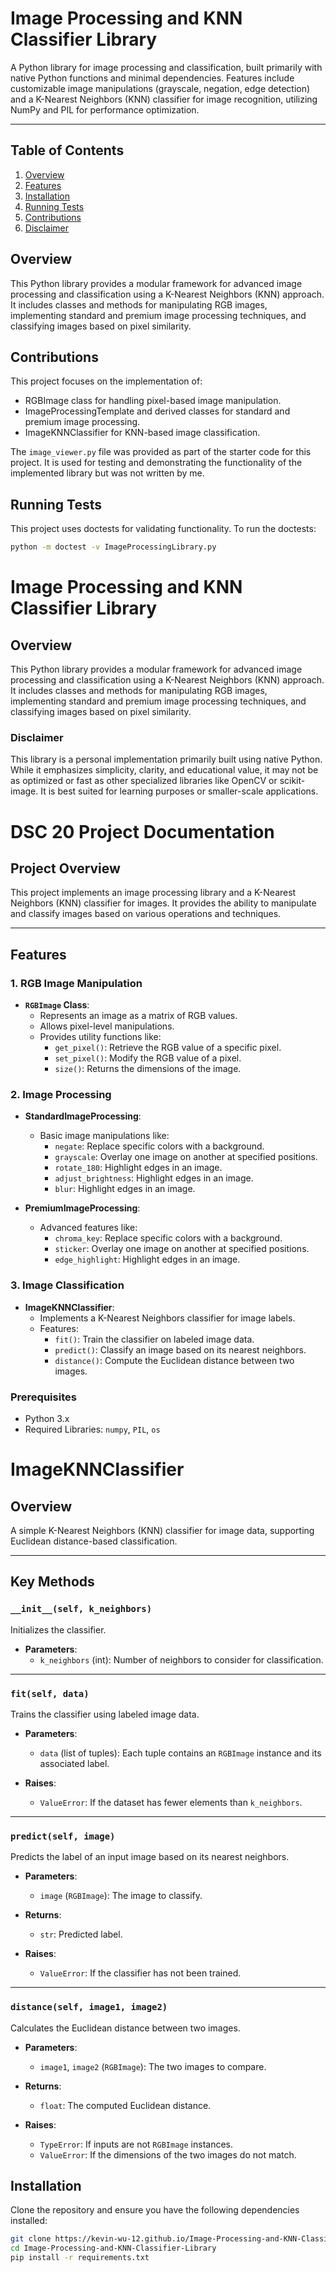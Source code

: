 <h1 class="custom-title">Image Processing and KNN Classifier Library</h1>

A Python library for image processing and classification, built primarily with native Python functions and minimal dependencies. Features include customizable image manipulations (grayscale, negation, edge detection) and a K-Nearest Neighbors (KNN) classifier for image recognition, utilizing NumPy and PIL for performance optimization.

---

## **Table of Contents**
1. [Overview](#overview)
2. [Features](#features)
3. [Installation](#installation)
4. [Running Tests](#running-tests)
5. [Contributions](#contributions)
6. [Disclaimer](#disclaimer)

## **Overview**
This Python library provides a modular framework for advanced image processing and classification using a K-Nearest Neighbors (KNN) approach. It includes classes and methods for manipulating RGB images, implementing standard and premium image processing techniques, and classifying images based on pixel similarity.


## **Contributions**
This project focuses on the implementation of:
- RGBImage class for handling pixel-based image manipulation.
- ImageProcessingTemplate and derived classes for standard and premium image processing.
- ImageKNNClassifier for KNN-based image classification.

The `image_viewer.py` file was provided as part of the starter code for this project. It is used for testing and demonstrating the functionality of the implemented library but was not
written by me.

## Running Tests
This project uses doctests for validating functionality. To run the doctests:

```bash
python -m doctest -v ImageProcessingLibrary.py
```
# **Image Processing and KNN Classifier Library**

## **Overview**
This Python library provides a modular framework for advanced image processing and classification using a K-Nearest Neighbors (KNN) approach. It includes classes and methods for manipulating RGB images, implementing standard and premium image processing techniques, and classifying images based on pixel similarity.

### Disclaimer
This library is a personal implementation primarily built using native Python. While it emphasizes simplicity, clarity, and educational value, it may not be as optimized or fast as other specialized libraries like OpenCV or scikit-image. It is best suited for learning purposes or smaller-scale applications.

# DSC 20 Project Documentation

## Project Overview
This project implements an image processing library and a K-Nearest Neighbors (KNN) classifier for images. It provides the ability to manipulate and classify images based on various operations and techniques.

---

## Features

### 1. RGB Image Manipulation
- **`RGBImage` Class**:
  - Represents an image as a matrix of RGB values.
  - Allows pixel-level manipulations.
  - Provides utility functions like:
    - `get_pixel()`: Retrieve the RGB value of a specific pixel.
    - `set_pixel()`: Modify the RGB value of a pixel.
    - `size()`: Returns the dimensions of the image.

### 2. Image Processing
- **StandardImageProcessing**:
  - Basic image manipulations like: 
    - `negate`: Replace specific colors with a background.
    - `grayscale`: Overlay one image on another at specified positions.
    - `rotate_180`: Highlight edges in an image.
    - `adjust_brightness`: Highlight edges in an image.
    - `blur`: Highlight edges in an image.

- **PremiumImageProcessing**:
  - Advanced features like:
    - `chroma_key`: Replace specific colors with a background.
    - `sticker`: Overlay one image on another at specified positions.
    - `edge_highlight`: Highlight edges in an image.

### 3. Image Classification
- **ImageKNNClassifier**:
  - Implements a K-Nearest Neighbors classifier for image labels.
  - Features:
    - `fit()`: Train the classifier on labeled image data.
    - `predict()`: Classify an image based on its nearest neighbors.
    - `distance()`: Compute the Euclidean distance between two images.

### Prerequisites
- Python 3.x
- Required Libraries: `numpy`, `PIL`, `os`
# ImageKNNClassifier

## Overview
A simple K-Nearest Neighbors (KNN) classifier for image data, supporting Euclidean distance-based classification.

---

## Key Methods

### `__init__(self, k_neighbors)`
Initializes the classifier.

- **Parameters**:
  - `k_neighbors` (int): Number of neighbors to consider for classification.

---

### `fit(self, data)`
Trains the classifier using labeled image data.

- **Parameters**:
  - `data` (list of tuples): Each tuple contains an `RGBImage` instance and its associated label.

- **Raises**:
  - `ValueError`: If the dataset has fewer elements than `k_neighbors`.

---

### `predict(self, image)`
Predicts the label of an input image based on its nearest neighbors.

- **Parameters**:
  - `image` (`RGBImage`): The image to classify.

- **Returns**:
  - `str`: Predicted label.

- **Raises**:
  - `ValueError`: If the classifier has not been trained.

---

### `distance(self, image1, image2)`
Calculates the Euclidean distance between two images.

- **Parameters**:
  - `image1`, `image2` (`RGBImage`): The two images to compare.

- **Returns**:
  - `float`: The computed Euclidean distance.

- **Raises**:
  - `TypeError`: If inputs are not `RGBImage` instances.
  - `ValueError`: If the dimensions of the two images do not match.


## **Installation**
Clone the repository and ensure you have the following dependencies installed:
```bash
git clone https://kevin-wu-12.github.io/Image-Processing-and-KNN-Classifier-Library/
cd Image-Processing-and-KNN-Classifier-Library
pip install -r requirements.txt


